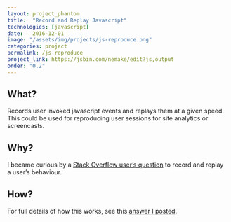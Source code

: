 ```yaml
---
layout: project_phantom
title:  "Record and Replay Javascript"
technologies: [javascript]
date:   2016-12-01
image: "/assets/img/projects/js-reproduce.png"
categories: project
permalink: /js-reproduce
project_link: https://jsbin.com/nemake/edit?js,output
order: "0.2"
---
```


## What?
Records user invoked javascript events and replays them at a given speed. This could be used for reproducing user sessions for site analytics or screencasts.

## Why?
I became curious by a [Stack Overflow user’s question](https://stackoverflow.com/a/42078213/1376627) to record and replay a user’s behaviour.

## How?
For full details of how this works, see this [answer I posted](https://stackoverflow.com/a/42078213/1376627).

